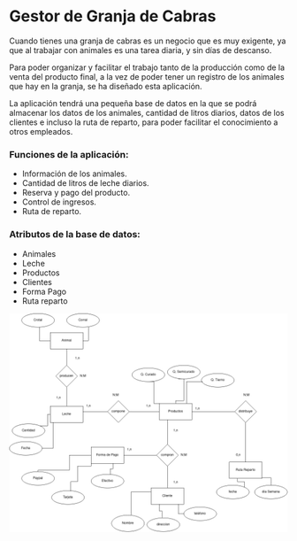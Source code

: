 # Gestor de Granja de Cabras

Cuando tienes una granja de cabras es un negocio que es muy exigente, ya que al trabajar con animales es una tarea diaria, y sin días de descanso.

Para poder organizar y facilitar el trabajo tanto de la producción como de la venta del producto final, a la vez de poder tener un registro de los animales que hay en la granja, se ha diseñado esta aplicación.

La aplicación tendrá una pequeña base de datos en la que se podrá almacenar los datos de los animales, cantidad de litros diarios, datos de los clientes e incluso la ruta de reparto, para poder facilitar el conocimiento a otros empleados.

### Funciones de la aplicación:

- Información de los animales.
- Cantidad de litros de leche diarios.
- Reserva y pago del producto.
- Control de ingresos.
- Ruta de reparto.

### Atributos de la base de datos:

- Animales
- Leche
- Productos
- Clientes
- Forma Pago
- Ruta reparto


<img src="./diagramas/granjaApp.drawio.png">
